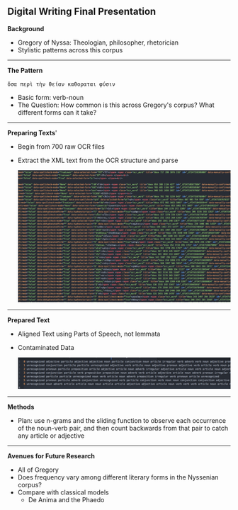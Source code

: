 Digital Writing Final Presentation
---
**Background**

- Gregory of Nyssa: Theologian, philosopher, rhetorician
- Stylistic patterns across this corpus

---
**The Pattern**

	ὅσα περὶ τὴν θείαν καθοραται φύσιν
	
- Basic form: verb-noun
- The Question: How common is this across Gregory's corpus?  What different forms can it take?

---
**Preparing Texts**'

- Begin from 700 raw OCR files
- Extract the XML text from the OCR structure and parse
	
	![A](https://github.com/cshanley18/Digital-RW-Coursework/blob/master/DigitalRWPresentation/rawOCRImage.png.png)

---
**Prepared Text**
- Aligned Text using Parts of Speech, not lemmata
- Contaminated Data

	![B](https://github.com/cshanley18/Digital-RW-Coursework/blob/master/DigitalRWPresentation/alignedPoS100.png.png)

	 

---
**Methods**

- Plan: use n-grams and the sliding function to observe each occurrence of the noun-verb pair, and then count backwards from that pair to catch any article or adjective

---
**Avenues for Future Research**
- All of Gregory
- Does frequency vary among different literary forms in the Nyssenian corpus?
- Compare  with classical models 
	- De Anima and the Phaedo
